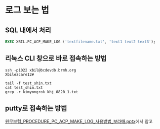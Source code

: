 



# 로그 보는 법

## SQL 내에서 처리
```sql
EXEC XBIL.PC_ACP_MAKE_LOG ('textfilename.txt', 'text1 text2 text3');
```

## 리눅스 CLI 창으로 바로 접속하는 방법
```
ssh -p1022 xbil@bcdevdb.brmh.org
Xbilezcare12#
```

```
tail -f test_shin.txt
cat test_shin.txt
grep -r kimyongrok khj_0820_1.txt
```

## putty로 접속하는 방법
[원무보험_PROCEDURE_PC_ACP_MAKE_LOG_사용방법_보라매.pptx](/보라매SI/ppt/원무보험_PROCEDURE_PC_ACP_MAKE_LOG_사용방법_보라매.pptx)에서 참고